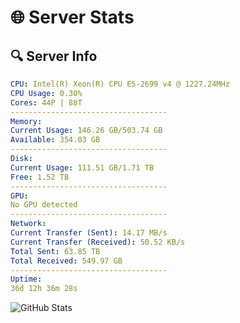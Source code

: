 # 🌐 Server Stats
## 🔍 Server Info
```yaml
CPU: Intel(R) Xeon(R) CPU E5-2699 v4 @ 1227.24MHz
CPU Usage: 0.30%
Cores: 44P | 88T
-----------------------------------
Memory:
Current Usage: 146.26 GB/503.74 GB
Available: 354.03 GB
-----------------------------------
Disk:
Current Usage: 111.51 GB/1.71 TB
Free: 1.52 TB
-----------------------------------
GPU:
No GPU detected
-----------------------------------
Network:
Current Transfer (Sent): 14.17 MB/s
Current Transfer (Received): 50.52 KB/s
Total Sent: 63.85 TB
Total Received: 549.97 GB
-----------------------------------
Uptime:
36d 12h 36m 28s
```
![GitHub Stats](https://img.shields.io/badge/Updated-2025-04-13_09:59:17-blue)